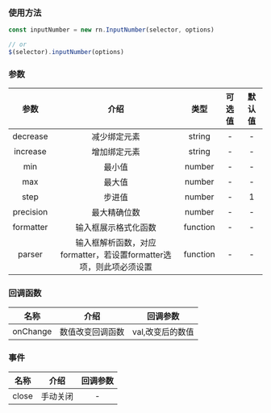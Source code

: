 ### 使用方法

````javascript
const inputNumber = new rn.InputNumber(selector, options)

// or
$(selector).inputNumber(options)
````

### 参数

| 参数      |    介绍 | 类型  | 可选值 | 默认值 |
| :--: | :--:| :--:|:--:   | :--: |
| decrease  | 减少绑定元素 |  string   | - | - |
| increase  | 增加绑定元素 |  string   | - | - |
| min  | 最小值 |  number   | - | - |
| max  | 最大值 |  number  | - | - |
| step  | 步进值 |  number  | - | 1 |
| precision  | 最大精确位数 |  number  | - | - |
| formatter  | 输入框展示格式化函数 |  function  | - | - |
| parser  | 输入框解析函数，对应formatter，若设置formatter选项，则此项必须设置 |  function  | - | - |


### 回调函数

| 名称      |    介绍 |   回调参数 |
| :--: | :--:|  :--: |
| onChange  | 数值改变回调函数 |  val,改变后的数值  |

### 事件
| 名称      |    介绍 |   回调参数 |
| :--: | :--:|  :--: |
| close  | 手动关闭 |  -  |
